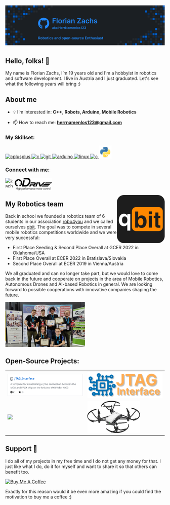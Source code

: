 <h1 align="center"> <img src="assets/banner.svg" alt="herrnamenlos123 banner" /> </h1>

<h2 align="left">Hello, folks! 👋</h2>

My name is Florian Zachs, I’m 19 years old and I'm a hobbyist in robotics and software development. I live in Austria and I just graduated. Let's see what the following years will bring :)

<h2 align="left">About me</h2>

- 💡 I’m interested in: **C++, Robots, Arduino, Mobile Robotics**

- 📫 How to reach me: **herrnamenlos123@gmail.com**

<h3 align="left">My Skillset:</h3>
<p align="left">

<a href="https://docs.microsoft.com/en-us/cpp/cpp/welcome-back-to-cpp-modern-cpp?view=msvc-170" target="_blank" rel="noreferrer"> <img src="https://cdn.worldvectorlogo.com/logos/c.svg" alt="cplusplus" width="40" height="40"/> </a>
<a href="https://visualstudio.microsoft.com/de/" target="_blank" rel="noreferrer"> <img src="https://cdn.worldvectorlogo.com/logos/visual-studio-2013.svg" alt="c" width="40" height="40"/> </a>
<a href="https://git-scm.com" target="_blank" rel="noreferrer"> <img src="https://cdn.worldvectorlogo.com/logos/git-icon.svg" alt="git" width="40" height="40"/> </a>
<a href="https://www.arduino.cc" target="_blank" rel="noreferrer"> <img src="https://cdn.worldvectorlogo.com/logos/arduino-1.svg" alt="arduino" width="40" height="40"/> </a>
<a href="https://www.debian.org/index.de.html" target="_blank" rel="noreferrer"> <img src="https://cdn.worldvectorlogo.com/logos/debian-2.svg" alt="linux" width="40" height="40"/> </a>
<a href="https://code.visualstudio.com" target="_blank" rel="noreferrer"> <img src="https://cdn.worldvectorlogo.com/logos/visual-studio-code-1.svg" alt="c" width="40" height="40"/> </a>
<a href="https://www.python.org" target="_blank" rel="noreferrer"> <img src="https://raw.githubusercontent.com/devicons/devicon/master/icons/python/python-original.svg" alt="python" width="40" height="40"/> </a>

<h3 align="left">Connect with me:</h3>
<p align="left">
<a href="https://instagram.com/zachsl_official" target="blank"><img align="left" src="https://cdn.worldvectorlogo.com/logos/instagram-2016-6.svg" alt="zachsl_official" height="30" width="30" /></a>
<a href="https://discourse.odriverobotics.com/u/herrnamenlos123/summary" target="blank"><img align="middle" src="assets/ODrive-logo.png" alt="herrnamenlos123" height="40" /></a>
</p>

<img src="assets/qbit_logo.svg"  alt="qbit_logo" align="right" width=30%/>

## My Robotics team


Back in school we founded a robotics team of 6 students in our association [robo4you](robo4you.at) and we called ourselves [qbit](https://robo4you.at/teams/). The goal was to compete in several mobile robotics competitions worldwide and we were very successful:

 - First Place Seeding & Second Place Overall at GCER 2022 in Oklahoma/USA
 - First Place Overall at ECER 2022 in Bratislava/Slovakia
 - Second Place Overall at ECER 2019 in Vienna/Austria

We all graduated and can no longer take part, but we would love to come back in the future and cooperate on projects in the area of Mobile Robotics, Autonomous Drones and AI-based Robotics in general. We are looking forward to possible cooperations with innovative companies shaping the future.

<img src="assets/qbit.webp"  alt="qbit_logo" width=50%/>

<h2 align="left">Open-Source Projects:</h2>

<table border=0>
<tr>
    <td width="50%">
        <a href="https://github.com/HerrNamenlos123/JTAG_Interface">
            <img src="assets/jtag_interface_repo.svg"  alt="jtag_interface_repo"/>
        </a>
    </td>
    <td width="50%" >
        <a href="https://github.com/HerrNamenlos123/JTAG_Interface">
            <img src="assets/jtag_interface.svg" alt="jtag_interface_logo"/>
        </a>
    </td>
</tr>
<tr>
    <td width="50%">
        <a href="https://github.com/HerrNamenlos123/tello">
            <img src="https://gh-card.dev/repos/HerrNamenlos123/tello.svg">
        </a>
    </td>
    <td width="50%" >
        <a href="https://github.com/HerrNamenlos123/tello">
            <img src="assets/tello.png" alt="tello drone" width=70%/>
        </a>
    </td>
</tr>
</table>

## Support 💪

I do all of my projects in my free time and I do not get any money for that. I just like what I do, do it for myself and want to share it so that others can benefit too.

<a href="https://www.buymeacoffee.com/herrnamenlos123" target="_blank">
    <img src="https://cdn.buymeacoffee.com/buttons/v2/default-yellow.png" alt="Buy Me A Coffee" style="height: 60px !important;width: 217px !important;" >
</a>

Exactly for this reason would it be even more amazing if you could find the motivation to buy me a coffee :)

